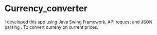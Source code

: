 # Currency_converter
I developed this app using Java Swing Framework, API request and JSON parsing . To convert curreny on current prices.
